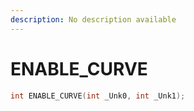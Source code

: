 ```yaml
---
description: No description available 
---
```


# ENABLE_CURVE

```cpp
int ENABLE_CURVE(int _Unk0, int _Unk1);
```
